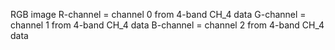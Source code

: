 RGB image
R-channel = channel 0 from 4-band CH_4 data
G-channel = channel 1 from 4-band CH_4 data
B-channel = channel 2 from 4-band CH_4 data
